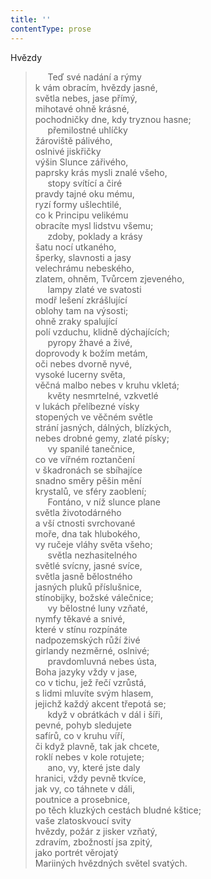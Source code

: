 ```yaml
---
title: ''
contentType: prose
---
```


Hvězdy

>      Teď své nadání a rýmy  
> k vám obracím, hvězdy jasné,  
> světla nebes, jase přímý,  
> mihotavé ohně krásné,  
> pochodničky dne, kdy tryznou hasne;  
>      přemilostné uhlíčky  
> žároviště pálivého,  
> oslnivé jiskřičky  
> výšin Slunce zářivého,  
> paprsky krás mysli znalé všeho,  
>      stopy svítící a čiré  
> pravdy tajné oku mému,  
> ryzí formy ušlechtilé,  
> co k Principu velikému  
> obracíte mysl lidstvu všemu;  
>      zdoby, poklady a krásy  
> šatu nocí utkaného,  
> šperky, slavnosti a jasy  
> velechrámu nebeského,  
> zlatem, ohněm, Tvůrcem zjeveného,  
>      lampy zlaté ve svatosti  
> modř lešení zkrášlující  
> oblohy tam na výsosti;  
> ohně zraky spalující  
> polí vzduchu, klidně dýchajících;  
>      pyropy žhavé a živé,  
> doprovody k božím metám,  
> oči nebes dvorně nyvé,  
> vysoké lucerny světa,  
> věčná malbo nebes v kruhu vkletá;  
>      květy nesmrtelné, vzkvetlé  
> v lukách přelíbezné vísky  
> stopených ve věčném světle  
> strání jasných, dálných, blízkých,  
> nebes drobné gemy, zlaté písky;  
>      vy spanilé tanečnice,  
> co ve vířném roztančení  
> v škadronách se sbíhajíce  
> snadno směry pěšin mění  
> krystalů, ve sféry zaoblení;  
>      Fontáno, v níž slunce plane  
> světla životodárného  
> a vší ctnosti svrchované  
> moře, dna tak hlubokého,  
> vy ručeje vláhy světa všeho;  
>      světla nezhasitelného  
> světlé svícny, jasné svíce,  
> světla jasně bělostného  
> jasných pluků příslušnice,  
> stínobijky, božské válečnice;  
>      vy bělostné luny vzňaté,  
> nymfy těkavé a snivé,  
> které v stínu rozpínáte  
> nadpozemských růží živé  
> girlandy nezměrné, oslnivé;  
>      pravdomluvná nebes ústa,  
> Boha jazyky vždy v jase,  
> co v tichu, jež řečí vzrůstá,  
> s lidmi mluvíte svým hlasem,  
> jejichž každý akcent třepotá se;  
>      když v obrátkách v dál i šíři,  
> pevné, pohyb sledujete  
> safírů, co v kruhu víří,  
> či když plavně, tak jak chcete,  
> roklí nebes v kole rotujete;  
>      ano, vy, které jste daly  
> hranici, vždy pevně tkvíce,  
> jak vy, co táhnete v dáli,  
> poutnice a prosebnice,  
> po těch kluzkých cestách bludné kštice;  
> vaše zlatoskvoucí svity  
> hvězdy, požár z jisker vzňatý,  
> zdravím, zbožností jsa zpitý,  
> jako portrét věrojatý  
> Mariiných hvězdných světel svatých.
